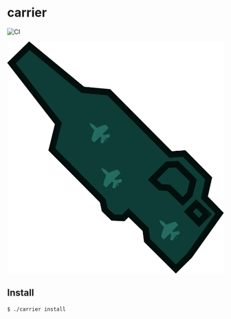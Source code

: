 # carrier

![CI](https://github.com/SUSE/carrier/workflows/CI/badge.svg)

![carrier](./docs/carrier.svg)

## Install

```bash
$ ./carrier install
```

